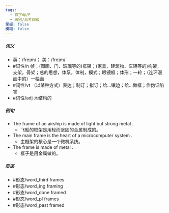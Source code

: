 ```yaml
---
tags:
  - 首字母/F
  - 级别/高考四级
掌握: false
模糊: false
---
```

##### 词义
- 英：/freɪm/； 美：/freɪm/
- #词性/n  帧；(图画、门、玻璃等的)框架；(家具、建筑物、车辆等的)构架，支架，骨架；总的思想，体系，体制，模式；眼镜框；体形；一轮；（连环漫画中的）一幅画
- #词性/vt  （以某种方式）表达；制订；拟订；给…镶边；给…做框；作伪证陷害
- #词性/adj  木结构的
##### 例句
- The frame of an airship is made of light but strong metal .
	- 飞船的框架是用轻而坚固的金属制成的。
- The main frame is the heart of a microcomputer system .
	- 主框架的核心是一个微机系统。
- The frame is made of metal .
	- 框子是用金属做的。
##### 形态
- #形态/word_third frames
- #形态/word_ing framing
- #形态/word_done framed
- #形态/word_pl frames
- #形态/word_past framed
